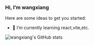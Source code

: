 ### Hi, I’m wangxiang

Here are some ideas to get you started:

- 🌱 I’m currently learning react,vite,etc.

![wangxiang's GitHub stats](https://github-readme-stats-git-masterrstaa-rickstaa.vercel.app/api?username=wang1xiang&theme=dark&show_icons=true)
